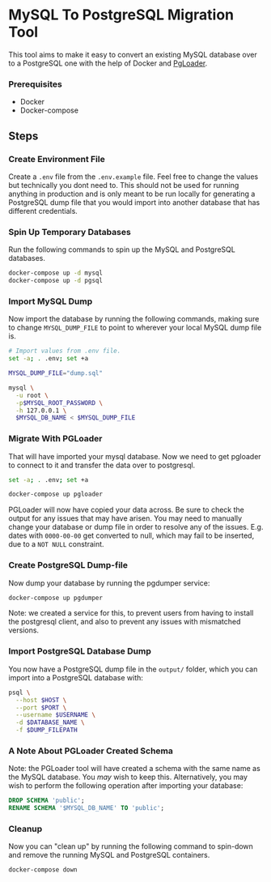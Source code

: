 MySQL To PostgreSQL Migration Tool
==================================

This tool aims to make it easy to convert an existing MySQL database over to a
PostgreSQL one with the help of Docker and 
[PgLoader](https://github.com/dimitri/pgloader).


### Prerequisites
* Docker
* Docker-compose


## Steps

### Create Environment File
Create a `.env` file from the `.env.example` file. Feel free to change the
values but technically you dont need to. This should not be used for running
anything in production and is only meant to be run locally for generating a
PostgreSQL dump file that you would import into another database that has
different credentials.


### Spin Up Temporary Databases
Run the following commands to spin up the MySQL and PostgreSQL databases.

```bash
docker-compose up -d mysql
docker-compose up -d pgsql
```

### Import MySQL Dump
Now import the database by running the following commands, making sure to
change `MYSQL_DUMP_FILE` to point to wherever your local MySQL dump file is.

```bash
# Import values from .env file.
set -a; . .env; set +a

MYSQL_DUMP_FILE="dump.sql"

mysql \
  -u root \
  -p$MYSQL_ROOT_PASSWORD \
  -h 127.0.0.1 \
  $MYSQL_DB_NAME < $MYSQL_DUMP_FILE
```

### Migrate With PGLoader
That will have imported your mysql database. Now we need to get pgloader to
connect to it and transfer the data over to postgresql.

```bash
set -a; . .env; set +a

docker-compose up pgloader
```

PGLoader will now have copied your data across. Be sure to check the output for
any issues that may have arisen. You may need to manually change your database
or dump file in order to resolve any of the issues. E.g. dates with `0000-00-00`
get converted to null, which may fail to be inserted, due to a `NOT NULL`
constraint.

### Create PostgreSQL Dump-file
Now dump your database by running the pgdumper service:

```bash
docker-compose up pgdumper
```

Note: we created a service for this, to prevent users from having to install the 
postgresql client, and also to prevent any issues with mismatched versions.

### Import PostgreSQL Database Dump
You now have a PostgreSQL dump file in the `output/` folder, which you can 
import into a PostgreSQL database with:

```bash
psql \
  --host $HOST \
  --port $PORT \
  --username $USERNAME \
  -d $DATABASE_NAME \
  -f $DUMP_FILEPATH
```


### A Note About PGLoader Created Schema
Note: the PGLoader tool will have created a schema with the same name as the 
MySQL database. You *may* wish to keep this. Alternatively, you may wish to 
perform the following operation after importing your database:

```sql
DROP SCHEMA 'public';
RENAME SCHEMA '$MYSQL_DB_NAME' TO 'public';
```

### Cleanup
Now you can "clean up" by running the following command to spin-down and remove 
the running MySQL and PostgreSQL containers.

```bash
docker-compose down
```
